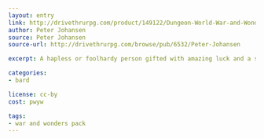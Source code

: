 ```yaml
---
layout: entry
link: http://drivethrurpg.com/product/149122/Dungeon-World-War-and-Wonders-Pack
author: Peter Johansen
source: Peter Johansen
source-url: http://drivethrurpg.com/browse/pub/6532/Peter-Johansen

excerpt: A hapless or foolhardy person gifted with amazing luck and a sense of humor.

categories:
- bard

license: cc-by
cost: pwyw

tags:
- war and wonders pack
---
```


